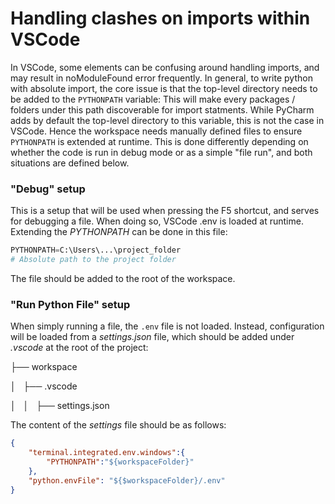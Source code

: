 # **Handling clashes on imports within VSCode**
In VSCode, some elements can be confusing around handling imports, and may result in noModuleFound error frequently. In general, to write python with absolute import, the core issue is that the top-level directory needs to be added to the `PYTHONPATH` variable: This will make every packages / folders under this path discoverable for import statments. While PyCharm adds by default the top-level directory to this variable, this is not the case in VSCode. Hence the workspace needs manually defined files to ensure `PYTHONPATH` is extended at runtime. This is done differently depending on whether the code is run in debug mode or as a simple "file run", and both situations are defined below.


### **"Debug" setup**
This is a setup that will be used when pressing the F5 shortcut, and serves for debugging a file. When doing so, VSCode .env is loaded at runtime. Extending the *PYTHONPATH* can be done in this file:

``` py
PYTHONPATH=C:\Users\...\project_folder
# Absolute path to the project folder
```
The file should be added to the root of the workspace.


### **"Run Python File" setup**
When simply running a file, the `.env` file is not loaded. Instead, configuration will be loaded from a *settings.json* file, which should be added under *.vscode* at the root of the project:

├── workspace

│   ├── .vscode

│   │   ├── settings.json

The content of the *settings* file should be as follows:
```json
{
    "terminal.integrated.env.windows":{
        "PYTHONPATH":"${workspaceFolder}"
    },
    "python.envFile": "${$workspaceFolder}/.env"
}
```